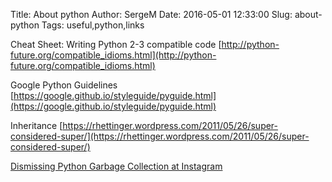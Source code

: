 Title: About python
Author: SergeM
Date: 2016-05-01 12:33:00
Slug: about-python
Tags: useful,python,links

Cheat Sheet: Writing Python 2-3 compatible code
[http://python-future.org/compatible_idioms.html](http://python-future.org/compatible_idioms.html)

Google Python Guidelines
[https://google.github.io/styleguide/pyguide.html](https://google.github.io/styleguide/pyguide.html)

Inheritance
[https://rhettinger.wordpress.com/2011/05/26/super-considered-super/](https://rhettinger.wordpress.com/2011/05/26/super-considered-super/)

[Dismissing Python Garbage Collection at Instagram](https://engineering.instagram.com/dismissing-python-garbage-collection-at-instagram-4dca40b29172)
